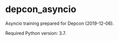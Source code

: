 # depcon_asyncio

Asyncio training prepared for Depcon (2019-12-06).

Required Python version: 3.7.
